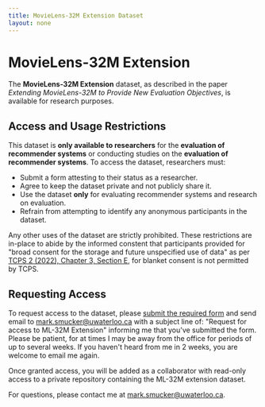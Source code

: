 ```yaml
---
title: MovieLens-32M Extension Dataset
layout: none
---
```


# MovieLens-32M Extension

The **MovieLens-32M Extension** dataset, as described in the paper
*Extending MovieLens-32M to Provide New Evaluation Objectives*, is
available for research purposes.  

## **Access and Usage Restrictions**

This dataset is **only available to researchers** for the **evaluation
of recommender systems** or conducting studies on the **evaluation of
recommender systems**. To access the dataset, researchers must:

- Submit a form attesting to their status as a researcher.
- Agree to keep the dataset private and not publicly share it.
- Use the dataset **only** for evaluating recommender systems and research on evaluation.
- Refrain from attempting to identify any anonymous participants in the dataset.

Any other uses of the dataset are strictly prohibited.  These
restrictions are in-place to abide by the informed constent that
participants provided for "broad consent for the storage and future
unspecified use of data" as per [TCPS 2 (2022), Chapter 3, Section
E](https://ethics.gc.ca/eng/tcps2-eptc2_2022_chapter3-chapitre3.html#e),
for blanket consent is not permitted by TCPS.

## **Requesting Access**

To request access to the dataset, please [submit the required form](#)
and send email to
[mark.smucker@uwaterloo.ca](mailto:mark.smucker@uwaterloo.ca) with a
subject line of: "Request for access to ML-32M Extension" informing me
that you've submitted the form.  Please be patient, for at times I may
be away from the office for periods of up to several weeks.  If you
haven't heard from me in 2 weeks, you are welcome to email me again.

Once granted access, you will be added as a collaborator with
read-only access to a private repository containing the ML-32M
extension dataset.

For questions, please contact me at [mark.smucker@uwaterloo.ca](mailto:mark.smucker@uwaterloo.ca).

